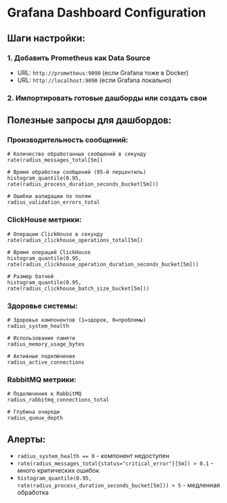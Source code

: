 # Grafana Dashboard Configuration

## Шаги настройки:

### 1. Добавить Prometheus как Data Source
- URL: `http://prometheus:9090` (если Grafana тоже в Docker)  
- URL: `http://localhost:9090` (если Grafana локально)

### 2. Импортировать готовые дашборды или создать свои

## Полезные запросы для дашбордов:

### Производительность сообщений:
```promql
# Количество обработанных сообщений в секунду
rate(radius_messages_total[5m])

# Время обработки сообщений (95-й перцентиль)  
histogram_quantile(0.95, rate(radius_process_duration_seconds_bucket[5m]))

# Ошибки валидации по полям
radius_validation_errors_total
```

### ClickHouse метрики:
```promql
# Операции ClickHouse в секунду
rate(radius_clickhouse_operations_total[5m])

# Время операций ClickHouse
histogram_quantile(0.95, rate(radius_clickhouse_operation_duration_seconds_bucket[5m]))

# Размер батчей
histogram_quantile(0.95, rate(radius_clickhouse_batch_size_bucket[5m]))
```

### Здоровье системы:
```promql
# Здоровье компонентов (1=здоров, 0=проблемы)
radius_system_health

# Использование памяти
radius_memory_usage_bytes

# Активные подключения  
radius_active_connections
```

### RabbitMQ метрики:
```promql
# Подключения к RabbitMQ
radius_rabbitmq_connections_total

# Глубина очереди
radius_queue_depth
```

## Алерты:
- `radius_system_health == 0` - компонент недоступен
- `rate(radius_messages_total{status="critical_error"}[5m]) > 0.1` - много критических ошибок
- `histogram_quantile(0.95, rate(radius_process_duration_seconds_bucket[5m])) > 5` - медленная обработка
